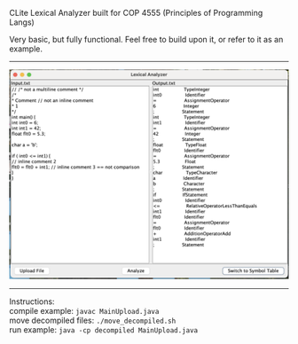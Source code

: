 CLite Lexical Analyzer built for COP 4555 (Principles of Programming Langs)

Very basic, but fully functional. Feel free to build upon it, or refer to it as an example.

---

<img src="assets/LexicalAnalyzer.png" alt="Lexical Analyzer" width="600">

---

Instructions:  
compile example: `javac MainUpload.java`  
move decompiled files: `./move_decompiled.sh`  
run example: `java -cp decompiled MainUpload.java`  